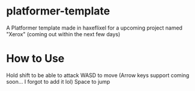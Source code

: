# platformer-template
A Platformer template made in haxeflixel for a upcoming project named "Xerox" (coming out within the next few days)

# How to Use
Hold shift to be able to attack
WASD to move (Arrow keys support coming soon... I forgot to add it lol)
Space to jump
